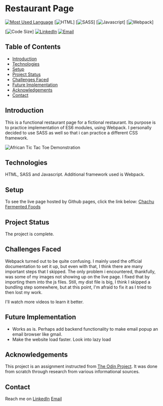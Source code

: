 # Restaurant Page

[![Most Used Language](https://img.shields.io/github/languages/top/athenacats/chachu-fermented-foods?style=for-the-badge)](https://github.com/athenacats/chachu-fermented-foods)
[![HTML](https://img.shields.io/badge/HTML-239120?style=for-the-badge&logo=html5&logoColor=white)]
[![SASS](https://img.shields.io/badge/Sass-CC6699?style=for-the-badge&logo=sass&logoColor=white)]
[![Javascript](https://img.shields.io/badge/JavaScript-F7DF1E?style=for-the-badge&logo=javascript&logoColor=black)]
[![Webpack](https://img.shields.io/badge/Webpack-8DD6F9?style=for-the-badge&logo=Webpack&logoColor=white)]

[![Code Size](https://img.shields.io/github/languages/code-size/athenacats/chachu-fermented-foods?color=9cf&style=for-the-badge)]
[![LinkedIn](https://img.shields.io/badge/LinkedIn-0077B5?style=for-the-badge&logo=linkedin&logoColor=white)](https://www.linkedin.com/in/esther-lonyangapuo/)
[![Email](https://img.shields.io/badge/Gmail-D14836?style=for-the-badge&logo=gmail&logoColor=white)](mailto:chenalonya@gmail.com)

## Table of Contents

- [Introduction](#introduction)
- [Technologies](#technologies)
- [Setup](#setup)
- [Project Status](#project-status)
- [Challenges Faced](#challenges-faced)
- [Future Implementation](#future-implementation)
- [Acknowledgements](#acknowledgements)
- [Contact](#contact)

## Introduction

This is a functional restaurant page for a fictional restaurant. Its purpose is to practice implementation of ES6 modules, using Webpack. I personally decided to use SASS as well so that i can practice a different CSS framework.

![African Tic Tac Toe Demonstration](images/tic-tac-toe.gif)

## Technologies

HTML, SASS and Javascript. Additional framework used is Webpack.

## Setup

To see the live page hosted by Github pages, click the link below:
[Chachu Fermented Foods](https://athenacats.github.io/chachu-fermented-foods/)

## Project Status

The project is complete.

## Challenges Faced

Webpack turned out to be quite confusing. I mainly used the official documentation to set it up, but even with that, I think there are many important steps that I skipped. The only problem i encountered, thankfully, was some of my images not showing up on the live page. I fixed that by importing them into the js files. Still, my dist file is big, I think I skipped a bundling step somewhere, but at this point, I'm afraid to fix it as I tried to then lost my work.

I'll watch more videos to learn it better.

## Future Implementation

- Works as is. Perhaps add backend functionality to make email popup an email browser like gmail.
- Make the website load faster. Look into lazy load

## Acknowledgements

This project is an assignment instructed from [The Odin Project](https://www.theodinproject.com/lessons/node-path-javascript-restaurant-page). It was done from scratch through research from various informational sources.

## Contact

Reach me on
[LinkedIn](https://www.linkedin.com/in/esther-lonyangapuo/)
[Email](mailto:chenalonya@gmail.com)
